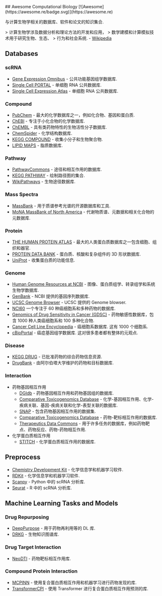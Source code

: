 <div class="github-widget" data-repo="inoue0426/awesome-computational-biology"></div>
## Awesome Computational Biology [![Awesome](https://awesome.re/badge.svg)](https://awesome.re)

与计算生物学相关的数据库、软件和论文的知识集合.

&gt; 计算生物学涉及数据分析和理论方法的开发和应用，
&gt; 数学建模和计算模拟技术用于研究生物、生态、
 &gt; 行为和社会系统.  - [Wikipedia](https://en.wikipedia.org/wiki/Computational_biology)



## Databases
### scRNA
- [Gene Expression Omnibus](https://www.ncbi.nlm.nih.gov/geo/) - 公共功能基因组学数据库.
- [Single Cell PORTAL](https://singlecell.broadinstitute.org/single_cell) - 单细胞 RNA 公共数据库.
- [Single Cell Expression Atlas](https://www.ebi.ac.uk/gxa/sc/home) - 单细胞 RNA 公共数据库.
### Compound
- [PubChem](https://pubchem.ncbi.nlm.nih.gov/) - 最大的化学数据库之一，例如化合物、基因和蛋白质.
- [ChEBI](https://www.ebi.ac.uk/chebi/) - 专注于小化合物的化学数据库.
- [ChEMBL](https://www.ebi.ac.uk/chembl/) - 具有类药物特性的生物活性分子数据库.
- [ChemSpider](http://www.chemspider.com/) - 化学结构数据库.
- [KEGG COMPOUND](https://www.genome.jp/kegg/compound/) - 收集小分子和生物聚合物.
- [LIPID MAPS](https://www.lipidmaps.org/databases/lmsd/overview) - 脂质数据库.
### Pathway
- [PathwayCommons](https://www.pathwaycommons.org/) - 途径和相互作用的数据库.
- [KEGG PATHWAY](https://www.genome.jp/kegg/pathway.html) - 绘制路径图的集合.
- [WikiPathways](https://wikipathways.org/) - 生物途径数据库.
### Mass Spectra
- [MassBank](http://www.massbank.jp/) - 用于质谱参考光谱的开源数据库和工具.
- [MoNA MassBank of North America](https://mona.fiehnlab.ucdavis.edu/) - 代谢物质谱、元数据和相关化合物的元数据库.
### Protein
- [THE HUMAN PROTEIN ATLAS](https://www.proteinatlas.org/) - 最大的人类蛋白质数据库之一包含细胞、组织和器官. 
- [PROTEIN DATA BANK](https://www.rcsb.org/) - 蛋白质、核酸和复杂组件的 3D 形状数据库.
- [UniProt](https://www.uniprot.org/) - 收集蛋白质的功能信息.
### Genome
- [Human Genome Resources at NCBI](https://www.ncbi.nlm.nih.gov/projects/genome/guide/human/index.shtml) - 图像、蛋白质组学、转录组学和系统生物学数据库.
- [GenBank](https://www.ncbi.nlm.nih.gov/genbank/) - NCBI 提供的基因序列数据库.
- [UCSC Genome Browser](https://genome.ucsc.edu/) - UCSC 提供的 Genome blowser.
- [NCI60](https://dtp.cancer.gov/discovery_development/nci-60/) 一个专注于 60 种癌细胞系和多种药物的数据库.
- [Genomics of Drug Sensitivity in Cancer (GDSC)](https://www.cancerrxgene.org/) - 药物敏感性数据库，包含 1000 种人类癌细胞系和 100 多种化合物.
- [Cancer Cell Line Encyclopedia](https://sites.broadinstitute.org/ccle/)  - 癌细胞系数据库. 这有 1000 个细胞系.
- [cBioPortal](https://www.cbioportal.org/)  - 癌症基因组学数据库. 这对很多患者都有整体的元观点.
### Disease
- [KEGG DRUG](https://www.genome.jp/kegg/drug/) - 已批准药物的综合药物信息资源.
- [DrugBank](https://www.drugbank.com/) - 由阿尔伯塔大学维护的药物和目标数据库.
### Interaction
- 药物基因相互作用
  - [DGIdb](https://www.dgidb.org/) - 药物基因相互作用和药物基因组的数据库.
  - [Comparative Toxicogenomics Database](http://ctdbase.org/) - 化学-基因相互作用、化学-疾病关联、基因-疾病关联和化学-表型关联的数据库.
  - [SNAP](https://snap.stanford.edu/biodata/datasets/10002/10002-ChG-Miner.html#:~:text=Dataset%20information,or%20activation%20of%20the%20drug.) - 包含药物基因相互作用的数据集. 
  - [Comparative Toxicogenomics Database](https://ctdbase.org/) - 药物-靶标相互作用的数据库.
  - [Therapeutics Data Commons](https://tdcommons.ai/) - 用于许多任务的数据库，例如药物靶点、药物反应、药物-药物相互作用.
- 化学蛋白质相互作用
  - [STITCH](http://stitch.embl.de/) - 化学蛋白质相互作用的数据库.

## Preprocess

- [Chemistry Development Kit](https://github.com/cdk/cdk) - 化学信息学和机器学习软件.
- [RDKit](https://github.com/rdkit/rdkit) - 化学信息学和机器学习软件.
- [Scanpy](https://scanpy.readthedocs.io/en/stable/) - Python 中的 scRNA 分析库.
- [Seurat](https://satijalab.org/seurat/) - R 中的 scRNA 分析库.

## Machine Learning Tasks and Models

### Drug Repurposing

- [DeepPurpose](https://github.com/kexinhuang12345/DeepPurpose) - 用于药物再利用等的 DL 库. 
- [DRKG](https://github.com/gnn4dr/DRKG) - 生物知识图谱库.

### Drug Target Interaction

- [NeoDTI](https://github.com/FangpingWan/NeoDTI) - 药物靶标相互作用库.

### Compound Protein Interaction

- [MCPINN](https://github.com/mhlee0903/multi_channels_PINN) - 使用复合蛋白质相互作用和机器学习进行药物发现的库.
- [TransformerCPI](https://github.com/lifanchen-simm/transformerCPI) - 使用 Transformer 进行复合蛋白质相互作用预测的库. 
